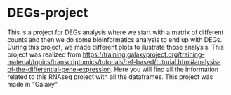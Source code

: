 # DEGs-project
This is a project for DEGs analysis where we start with a matrix of different counts and then we do some bioinformatics analysis to end up with DEGs. During this project, we made different plots to ilustrate those analysis.
This project was realized from https://training.galaxyproject.org/training-material/topics/transcriptomics/tutorials/ref-based/tutorial.html#analysis-of-the-differential-gene-expression. Here you will find all the information related to this RNAseq project with all the dataframes.
This project was made in "Galaxy"
